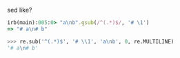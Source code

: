 sed like?

```ruby
irb(main):005:0> "a\nb".gsub(/^(.*)$/, '# \1')
=> "# a\n# b"
```

```python
>>> re.sub('^(.*)$', '# \\1', 'a\nb', 0, re.MULTILINE)
'# a\n# b'
```

